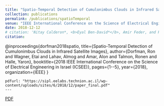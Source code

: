 ```yaml
---
title: "Spatio-Temporal Detection of Cumulonimbus Clouds in Infrared Satellite Images"
collection: publications
permalink: /publications/spatioTemporal
venue: "IEEE International Conference on the Science of Electrical Engineering in Israel (ICSEE)"
date: 2018-12-12
# citation: 'Nitay Calderon*, <b>Eyal Ben-David*</b>, Amir Feder, and Roi Reichart. "DoCoGen: Domain Counterfactual Generation for Low Resource Domain Adaptation." <i>60th Annual Meeting of the Association for Computational Linguistics</i>. 2022.'
citation: 
```
@inproceedings{dorfman2018spatio,
  title={Spatio-Temporal Detection of Cumulonimbus Clouds in Infrared Satellite Images},
  author={Dorfman, Ron and Wagner, Etai and Lahav, Almog and Amar, Alon and Talmon, Ronen and Halle, Yaron},
  booktitle={2018 IEEE International Conference on the Science of Electrical Engineering in Israel (ICSEE)},
  pages={1--5},
  year={2018},
  organization={IEEE}
}
```
pdfurl: "https://sipl.eelabs.technion.ac.il/wp-content/uploads/sites/6/2018/12/paper_final.pdf"
---  
```

<a href='https://sipl.eelabs.technion.ac.il/wp-content/uploads/sites/6/2018/12/paper_final.pdf'>PDF</a>
&nbsp;&nbsp;&nbsp;&nbsp;
